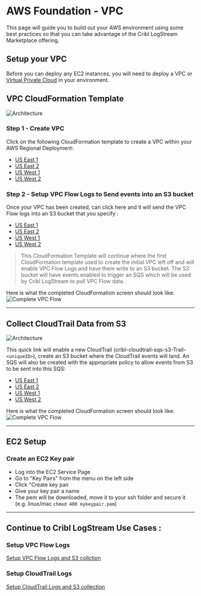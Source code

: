 # AWS Foundation - VPC
This page will guide you to build out your AWS environment using some best practices so that you can take advantage of the Cribl LogStream Marketplace offering.  

## Setup your VPC 
Before you can deploy any EC2 instances, you will need to deploy a VPC or [Virtual Private Cloud](https://docs.aws.amazon.com/vpc/latest/userguide/what-is-amazon-vpc.html) in your environment.

## VPC CloudFormation Template

![Architecture](/architecture/vpc_create_sqs_s3_cribl_design.png)

### Step 1 - Create VPC 
Click on the following CloudFormation template to create a VPC within your AWS Regional Deployment: 
- [US East 1](https://console.aws.amazon.com/cloudformation/home?region=us-east-1#/stacks/quickcreate?templateUrl=https%3A%2F%2Fquickstart-cribl-logstream.s3.amazonaws.com/cftemplates/%2Fvpc-flow-create.yaml&stackName=cribl-vpc&param_ClassB=0)
- [US East 2](https://console.aws.amazon.com/cloudformation/home?region=us-east-2#/stacks/quickcreate?templateUrl=https%3A%2F%2Fquickstart-cribl-logstream.s3.amazonaws.com/cftemplates/%2Fvpc-flow-create.yaml&stackName=cribl-vpc&param_ClassB=0)
- [US West 1](https://console.aws.amazon.com/cloudformation/home?region=us-west-1#/stacks/quickcreate?templateUrl=https%3A%2F%2Fquickstart-cribl-logstream.s3.amazonaws.com/cftemplates/%2Fvpc-flow-create.yaml&stackName=cribl-vpc&param_ClassB=0)
- [US West 2](https://console.aws.amazon.com/cloudformation/home?region=us-west-2#/stacks/quickcreate?templateUrl=https%3A%2F%2Fquickstart-cribl-logstream.s3.amazonaws.com/cftemplates/%2Fvpc-flow-create.yaml&stackName=cribl-vpc&param_ClassB=0)


### Step 2 - Setup VPC Flow Logs to Send events into an S3 bucket
Once your VPC has been created, can click here and it will send the VPC Flow logs into an S3 bucket that you specify : 
- [US East 1](https://console.aws.amazon.com/cloudformation/home?region=us-east-1#/stacks/quickcreate?templateUrl=https%3A%2F%2Fquickstart-cribl-logstream.s3.amazonaws.com%2Fcftemplates%2Fvpc-flow-s3%252Bsqs.yaml&stackName=cribl-vpc-sqs-s3&param_ExternalLogBucket=&param_LogFilePrefix=&param_ParentVPCStack=cribl-vpc&param_SQS=cribl-sqs&param_TrafficType=ALL)
- [US East 2](https://console.aws.amazon.com/cloudformation/home?region=us-east-2#/stacks/quickcreate?templateUrl=https%3A%2F%2Fquickstart-cribl-logstream.s3.amazonaws.com%2Fcftemplates%2Fvpc-flow-s3%252Bsqs.yaml&stackName=cribl-vpc-sqs-s3&param_ExternalLogBucket=&param_LogFilePrefix=&param_ParentVPCStack=cribl-vpc&param_SQS=cribl-sqs&param_TrafficType=ALL) 
- [US West 1](https://console.aws.amazon.com/cloudformation/home?region=us-west-1#/stacks/quickcreate?templateUrl=https%3A%2F%2Fquickstart-cribl-logstream.s3.amazonaws.com%2Fcftemplates%2Fvpc-flow-s3%252Bsqs.yaml&stackName=cribl-vpc-sqs-s3&param_ExternalLogBucket=&param_LogFilePrefix=&param_ParentVPCStack=cribl-vpc&param_SQS=cribl-sqs&param_TrafficType=ALL) 
- [US West 2](https://console.aws.amazon.com/cloudformation/home?region=us-west-2#/stacks/quickcreate?templateUrl=https%3A%2F%2Fquickstart-cribl-logstream.s3.amazonaws.com%2Fcftemplates%2Fvpc-flow-s3%252Bsqs.yaml&stackName=cribl-vpc-sqs-s3&param_ExternalLogBucket=&param_LogFilePrefix=&param_ParentVPCStack=cribl-vpc&param_SQS=cribl-sqs&param_TrafficType=ALL)

> This CloudFormation Template will continue where the first CloudFormation template used to create the initial VPC left off and will enable VPC Flow Logs and have them write to an S3 bucket. The S3 bucket will have events enabled to trigger an SQS which will be used by Cribl LogStream to pull VPC Flow data.

Here is what the completed CloudFormation screen should look like:
![Complete VPC Flow](/screenshots/s3bucket/vpcflow/vpc-data-collection.png)

-------------

## Collect CloudTrail Data from S3
![Architecture](/architecture/cloudtrail_cf_template_design.png)

This quick link will enable a new CloudTrail (cribl-cloudtrail-sqs-s3-Trail-`<uniqueID>`), create an S3 bucket where the CloudTrail events will land. An SQS will also be created with the appropriate policy to allow events from S3 to be sent into this SQS: 
- [US East 1](https://console.aws.amazon.com/cloudformation/home?region=us-east-1#/stacks/quickcreate?templateUrl=https%3A%2F%2Fquickstart-cribl-logstream.s3.amazonaws.com%2Fcftemplates%2Fcloudtrail-s3%252Bsqs.yaml&stackName=cribl-cloudtrail-sqs-s3&param_CloudWatchLogsRetentionInDays=7&param_ExternalTrailBucket=&param_LogFilePrefix=&param_ParentAlertStack=&param_PermissionsBoundary=&param_S3DataEvents=true&param_SQS=cribl-sqs-cloudtrail)
- [US East 2](https://console.aws.amazon.com/cloudformation/home?region=us-east-2#/stacks/quickcreate?templateUrl=https%3A%2F%2Fquickstart-cribl-logstream.s3.amazonaws.com%2Fcftemplates%2Fcloudtrail-s3%252Bsqs.yaml&stackName=cribl-cloudtrail-sqs-s3&param_CloudWatchLogsRetentionInDays=7&param_ExternalTrailBucket=&param_LogFilePrefix=&param_ParentAlertStack=&param_PermissionsBoundary=&param_S3DataEvents=true&param_SQS=cribl-sqs-cloudtrail) 
- [US West 1](https://console.aws.amazon.com/cloudformation/home?region=us-west-1#/stacks/quickcreate?templateUrl=https%3A%2F%2Fquickstart-cribl-logstream.s3.amazonaws.com%2Fcftemplates%2Fcloudtrail-s3%252Bsqs.yaml&stackName=cribl-cloudtrail-sqs-s3&param_CloudWatchLogsRetentionInDays=7&param_ExternalTrailBucket=&param_LogFilePrefix=&param_ParentAlertStack=&param_PermissionsBoundary=&param_S3DataEvents=true&param_SQS=cribl-sqs-cloudtrail)
- [US West 2](https://console.aws.amazon.com/cloudformation/home?region=us-west-2#/stacks/quickcreate?templateUrl=https%3A%2F%2Fquickstart-cribl-logstream.s3.amazonaws.com%2Fcftemplates%2Fcloudtrail-s3%252Bsqs.yaml&stackName=cribl-cloudtrail-sqs-s3&param_CloudWatchLogsRetentionInDays=7&param_ExternalTrailBucket=&param_LogFilePrefix=&param_ParentAlertStack=&param_PermissionsBoundary=&param_S3DataEvents=true&param_SQS=cribl-sqs-cloudtrail)

Here is what the completed CloudFormation screen should look like:
![Complete VPC Flow](/screenshots/s3bucket/vpcflow/cloudtrail-data-collection.png)

------------

## EC2 Setup
### Create an EC2 Key pair 

- Log into the EC2 Service Page
- Go to "Key Pairs" from the menu on the left side
- Click "Create key pair
- Give your key pair a name
- The pem will be downloaded, move it to your ssh folder and secure it (e.g. linux/mac `chmod 400 mykeypair.pem`)
-------------
## Continue to Cribl LogStream Use Cases :

### Setup VPC Flow Logs

[Setup VPC Flow Logs and S3 collction](vpcflowlogs2metrics.md)

### Setup CloudTrail Logs

[Setup CloudTrail Logs and S3 collection](cloudtrail.md)
